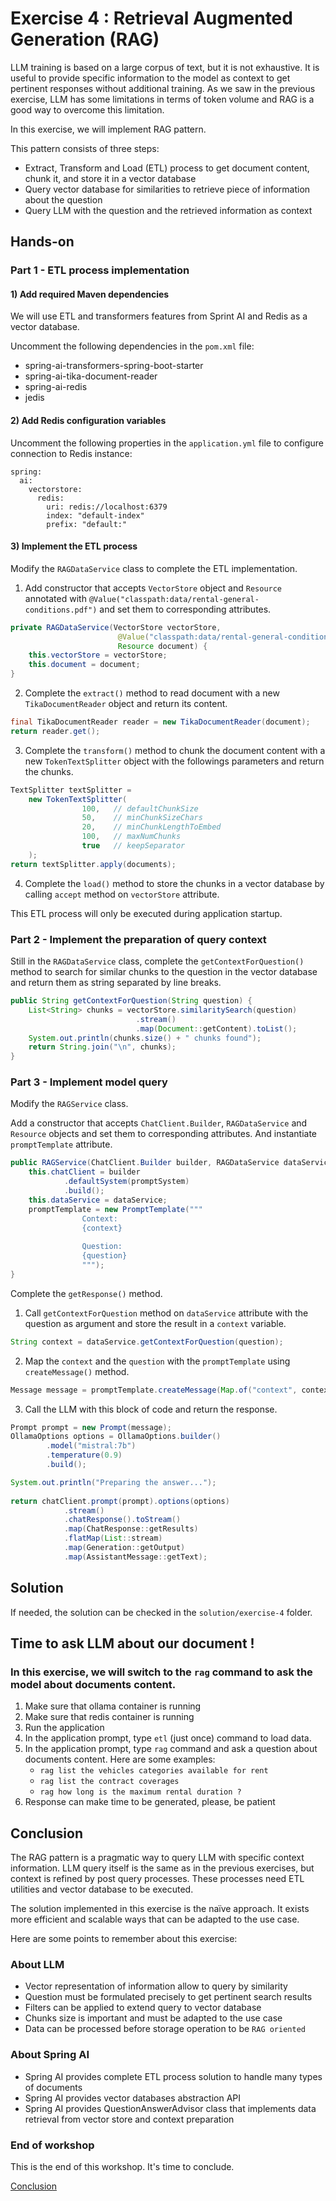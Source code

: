 # Exercise 4 : Retrieval Augmented Generation (RAG)

LLM training is based on a large corpus of text, but it is not exhaustive.
It is useful to provide specific information to the model as context to get pertinent responses without additional training.
As we saw in the previous exercise, LLM has some limitations in terms of token volume and RAG is a good way to overcome this limitation.

In this exercise, we will implement RAG pattern. 

This pattern consists of three steps:
- Extract, Transform and Load (ETL) process to get document content, chunk it, and store it in a vector database
- Query vector database for similarities to retrieve piece of information about the question
- Query LLM with the question and the retrieved information as context

## Hands-on

### Part 1 - ETL process implementation

#### 1) Add required Maven dependencies

We will use ETL and transformers features from Sprint AI and Redis as a vector database.

Uncomment the following dependencies in the `pom.xml` file:

- spring-ai-transformers-spring-boot-starter
- spring-ai-tika-document-reader
- spring-ai-redis
- jedis

#### 2) Add Redis configuration variables

Uncomment the following properties in the `application.yml` file to configure connection to Redis instance:

```properties
spring:
  ai:
    vectorstore:
      redis:
        uri: redis://localhost:6379
        index: "default-index"
        prefix: "default:"
```

#### 3) Implement the ETL process

Modify the `RAGDataService` class to complete the ETL implementation.

1. Add constructor that accepts `VectorStore` object and `Resource` annotated with `@Value("classpath:data/rental-general-conditions.pdf")` and set them to corresponding attributes.

```java
private RAGDataService(VectorStore vectorStore,
                        @Value("classpath:data/rental-general-conditions.pdf")
                        Resource document) {
    this.vectorStore = vectorStore;
    this.document = document;
}
```

2. Complete the `extract()` method to read document with a new `TikaDocumentReader` object and return its content.

```java
final TikaDocumentReader reader = new TikaDocumentReader(document);
return reader.get();
```

3. Complete the `transform()` method to chunk the document content with a new `TokenTextSplitter` object with the followings parameters and return the chunks.

```java
TextSplitter textSplitter = 
    new TokenTextSplitter(
                100,   // defaultChunkSize
                50,    // minChunkSizeChars
                20,    // minChunkLengthToEmbed
                100,   // maxNumChunks
                true   // keepSeparator
    );
return textSplitter.apply(documents);
```

4. Complete the `load()` method to store the chunks in a vector database by calling `accept` method on `vectorStore` attribute.

This ETL process will only be executed during application startup.

### Part 2 - Implement the preparation of query context

Still in the `RAGDataService` class, complete the `getContextForQuestion()` method to search for similar chunks to the question in the vector database and return them as string separated by line breaks.

```java
public String getContextForQuestion(String question) {
    List<String> chunks = vectorStore.similaritySearch(question)
                            .stream()
                            .map(Document::getContent).toList();
    System.out.println(chunks.size() + " chunks found");
    return String.join("\n", chunks);
}
```

### Part 3 - Implement model query

Modify the `RAGService` class.

Add a constructor that accepts `ChatClient.Builder`, `RAGDataService` and `Resource` objects and set them to corresponding attributes.
And instantiate `promptTemplate` attribute.

```java
public RAGService(ChatClient.Builder builder, RAGDataService dataService, @Value("classpath:/prompt-system.md") Resource promptSystem) {
    this.chatClient = builder
            .defaultSystem(promptSystem)
            .build();
    this.dataService = dataService;
    promptTemplate = new PromptTemplate("""
                Context:
                {context}
                
                Question:
                {question}
                """);
}
```

Complete the `getResponse()` method.

1. Call `getContextForQuestion` method on `dataService` attribute with the question as argument and store the result in a `context` variable.

```java
String context = dataService.getContextForQuestion(question);
```

2. Map the `context` and the `question` with the `promptTemplate` using `createMessage()` method.

```java
Message message = promptTemplate.createMessage(Map.of("context", context, "question", question));
```

3. Call the LLM with this block of code and return the response.

```java
Prompt prompt = new Prompt(message);
OllamaOptions options = OllamaOptions.builder()
        .model("mistral:7b")
        .temperature(0.9)
        .build();

System.out.println("Preparing the answer...");
                
return chatClient.prompt(prompt).options(options)
            .stream()
            .chatResponse().toStream()
            .map(ChatResponse::getResults)
            .flatMap(List::stream)
            .map(Generation::getOutput)
            .map(AssistantMessage::getText);
```

## Solution

If needed, the solution can be checked in the `solution/exercise-4` folder.

## Time to ask LLM about our document !

### In this exercise, we will switch to the `rag` command to ask the model about documents content.

1. Make sure that ollama container is running
2. Make sure that redis container is running
3. Run the application
4. In the application prompt, type `etl` (just once) command to load data.
5. In the application prompt, type `rag` command and ask a question about documents content. Here are some examples:
    - `rag list the vehicles categories available for rent`
    - `rag list the contract coverages`
    - `rag how long is the maximum rental duration ?`
6. Response can make time to be generated, please, be patient

## Conclusion

The RAG pattern is a pragmatic way to query LLM with specific context information.
LLM query itself is the same as in the previous exercises, but context is refined by post query processes.
These processes need ETL utilities and vector database to be executed.

The solution implemented in this exercise is the naïve approach.
It exists more efficient and scalable ways that can be adapted to the use case.

Here are some points to remember about this exercise:

### About LLM

- Vector representation of information allow to query by similarity
- Question must be formulated precisely to get pertinent search results
- Filters can be applied to extend query to vector database
- Chunks size is important and must be adapted to the use case
- Data can be processed before storage operation to be `RAG oriented`

### About Spring AI

- Spring AI provides complete ETL process solution to handle many types of documents
- Spring AI provides vector databases abstraction API
- Spring AI provides QuestionAnswerAdvisor class that implements data retrieval from vector store and context preparation 

### End of workshop

This is the end of this workshop. It's time to conclude.

[Conclusion](conclusion.md)
